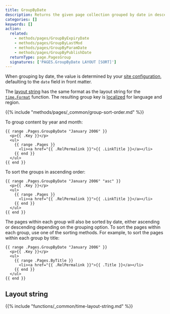```yaml
---
title: GroupByDate
description: Returns the given page collection grouped by date in descending order.
categories: []
keywords: []
action:
  related:
    - methods/pages/GroupByExpiryDate
    - methods/pages/GroupByLastMod
    - methods/pages/GroupByParamDate
    - methods/pages/GroupByPublishDate
  returnType: page.PagesGroup
  signatures: ['PAGES.GroupByDate LAYOUT [SORT]']
---
```


When grouping by date, the value is determined by your [site configuration], defaulting to the `date` field in front matter.

The [layout string] has the same format as the layout string for the [`time.Format`] function. The resulting group key is [localized](g) for language and region.

[`time.Format`]: /functions/time/format/
[layout string]: #layout-string
[site configuration]: /getting-started/configuration/#configure-dates

{{% include "methods/pages/_common/group-sort-order.md" %}}

To group content by year and month:

```go-html-template
{{ range .Pages.GroupByDate "January 2006" }}
  <p>{{ .Key }}</p>
  <ul>
    {{ range .Pages }}
      <li><a href="{{ .RelPermalink }}">{{ .LinkTitle }}</a></li>
    {{ end }}
  </ul>
{{ end }}
```

To sort the groups in ascending order:

```go-html-template
{{ range .Pages.GroupByDate "January 2006" "asc" }}
  <p>{{ .Key }}</p>
  <ul>
    {{ range .Pages }}
      <li><a href="{{ .RelPermalink }}">{{ .LinkTitle }}</a></li>
    {{ end }}
  </ul>
{{ end }}
```

The pages within each group will also be sorted by date, either ascending or descending depending on the grouping option. To sort the pages within each group, use one of the sorting methods. For example, to sort the pages within each group by title:

```go-html-template
{{ range .Pages.GroupByDate "January 2006" }}
  <p>{{ .Key }}</p>
  <ul>
    {{ range .Pages.ByTitle }}
      <li><a href="{{ .RelPermalink }}">{{ .Title }}</a></li>
    {{ end }}
  </ul>
{{ end }}
```

## Layout string

{{% include "functions/_common/time-layout-string.md" %}}
